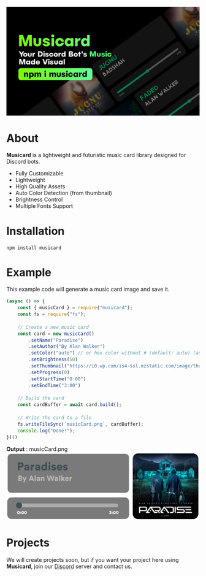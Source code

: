 ![enter image description here](https://raw.githubusercontent.com/A3PIRE/musicard/main/assets/musicard.jpg)
# About
**Musicard** is a lightweight and futuristic music card library designed for Discord bots.

- Fully Customizable
- Lightweight
- High Quality Assets
- Auto Color Detection (from thumbnail)
- Brightness Control
- Multiple Fonts Support

# Installation
```
npm install musicard
```

# Example
This example code will generate a music card image and save it.
```js
(async () => {
    const { musicCard } = require("musicard");
    const fs = require("fs");

    // Create a new music card
    const card = new musicCard()
        .setName("Paradise")
        .setAuthor("By Alan Walker")
        .setColor("auto") // or hex color without # (default: auto) (auto: dominant color from thumbnail)
        .setBrightness(50)
        .setThumbnail("https://i0.wp.com/is4-ssl.mzstatic.com/image/thumb/Music115/v4/20/6a/38/206a382f-da9e-0a6c-81a7-8db2397b6438/886449597628.jpg/600x600bb-60.jpg")
        .setProgress(0)
        .setStartTime("0:00")
        .setEndTime("3:00")

    // Build the card
    const cardBuffer = await card.build();

    // Write the card to a file
    fs.writeFileSync(`musicCard.png`, cardBuffer);
    console.log("Done!");
})()
```
**Output** : musicCard.png
![output](https://raw.githubusercontent.com/A3PIRE/musicard/main/assets/example.png)

# Projects
We will create projects soon, but if you want your project here using **Musicard**, join our [Discord](https://discord.gg/TvjrWtEuyP) server and contact us.